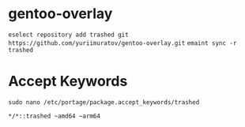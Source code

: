 # gentoo-overlay

`eselect repository add trashed git https://github.com/yuriimuratov/gentoo-overlay.git`
`emaint sync -r trashed`

# Accept Keywords
`sudo nano /etc/portage/package.accept_keywords/trashed`

```
*/*::trashed ~amd64 ~arm64
```
